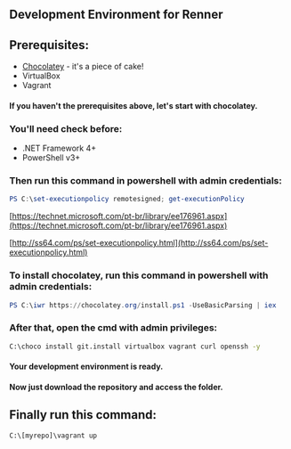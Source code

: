 Development Environment for Renner
-----------------------------------

## Prerequisites:
 - [Chocolatey](https://chocolatey.org/) - it's a piece of cake! 
 - VirtualBox
 - Vagrant

#### If you haven't the prerequisites above, let's start with chocolatey.

### You'll need check before:
 - .NET Framework 4+
 - PowerShell v3+
### Then run this command in powershell with admin credentials:
```powershell
PS C:\set-executionpolicy remotesigned; get-executionPolicy
```
[https://technet.microsoft.com/pt-br/library/ee176961.aspx](https://technet.microsoft.com/pt-br/library/ee176961.aspx)

[http://ss64.com/ps/set-executionpolicy.html](http://ss64.com/ps/set-executionpolicy.html)

### To install chocolatey, run this command in powershell with admin credentials:
```powershell
PS C:\iwr https://chocolatey.org/install.ps1 -UseBasicParsing | iex
```
### After that, open the cmd with admin privileges:
```cmd
C:\choco install git.install virtualbox vagrant curl openssh -y
```

#### Your development environment is ready.
#### Now just download the repository and access the folder.

## Finally run this command:
```cmd
C:\[myrepo]\vagrant up
```